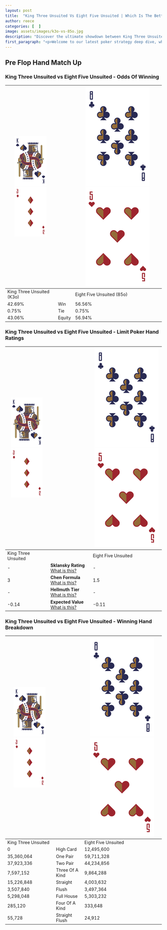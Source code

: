 ```yaml
---
layout: post
title:  "King Three Unsuited Vs Eight Five Unsuited | Which Is The Better Hand In Poker? A Complete Guide"
author: reece
categories: [  ]
image: assets/images/k3o-vs-85o.jpg
description: "Discover the ultimate showdown between King Three Unsuited and Eight Five Unsuited in poker! Uncover the odds, strategies, and scenarios where one hand triumphs over the other. Get ready to up your poker game with this thrilling analysis."
first_paragraph: "<p>Welcome to our latest poker strategy deep dive, where we're pitting two distinct hands against each other in a high-stakes showdown: King Three Unsuited vs Eight Five Unsuited.</p><p>In the dynamic world of poker, every decision counts, and knowing which hand holds the upper hand is key to your success at the table.</p><p>In this article, we'll dissect these two hands, explore the scenarios where one dominates the other, and equip you with the knowledge to make strategic choices that can tip the odds in your favor.</p><p>Get ready to unravel the intriguing dynamics of these poker hands and elevate your game to new heights.</p>"
---
```




[comment]: # (sp0)

## Pre Flop Hand Match Up

<div class="table hand-ratings" markdown="1"> 



### King Three Unsuited vs Eight Five Unsuited - Odds Of Winning


    
| ![image info](assets/images/hand1/K.png) ![image info](assets/images/hand1/3o.png) |  | ![image info](assets/images/hand2/8.png) ![image info](assets/images/hand2/5o.png) |
| -------- | -------- | -------- |
| King Three Unsuited (K3o) |  | Eight Five Unsuited (85o) |
| 42.69% | Win | 56.56% |
| 0.75% | Tie | 0.75% |
| 43.06% | Equity | 56.94% |




[comment]: # (sp1)



### King Three Unsuited vs Eight Five Unsuited - Limit Poker Hand Ratings


    
| ![image info](assets/images/hand1/K.png) ![image info](assets/images/hand1/3o.png) |  | ![image info](assets/images/hand2/8.png) ![image info](assets/images/hand2/5o.png) |
| -------- | -------- | -------- |
| King Three Unsuited |  | Eight Five Unsuited |
| - | **Sklansky Rating** [What is this?](/sklansky-rating-explained) | - |
| 3 | **Chen Formula** [What is this?](/chen-formula-explained) | 1.5 |
| - | **Hellmuth Tier** [What is this?](/Hellmuth-tier-explained) | - |
| -0.14 | **Expected Value** [What is this?](/expected-value-explained) | -0.11 |




[comment]: # (sp2)



### King Three Unsuited vs Eight Five Unsuited - Winning Hand Breakdown


    
| ![image info](assets/images/hand1/K.png) ![image info](assets/images/hand1/3o.png) |  | ![image info](assets/images/hand2/8.png) ![image info](assets/images/hand2/5o.png) |
| -------- | -------- | -------- |
| King Three Unsuited |  | Eight Five Unsuited |
| 0 | High Card | 12,495,600 |
| 35,360,064 | One Pair | 59,711,328 |
| 37,923,336 | Two Pair | 44,234,856 |
| 7,597,152 | Three Of A Kind | 9,864,288 |
| 15,226,848 | Straight | 4,003,632 |
| 3,507,840 | Flush | 3,497,364 |
| 5,298,048 | Full House | 5,303,232 |
| 285,120 | Four Of A Kind | 333,648 |
| 55,728 | Straight Flush | 24,912 |




[comment]: # (sp3)



</div>

[comment]: # (sp4)



[comment]: # (sp5)

